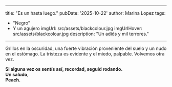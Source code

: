 
---
title: "Es un hasta luego." 
pubDate: '2025-10-22'
author: Marina Lopez
tags:
  - "Negro"
  - Y un agujero
imgUrl: src/assets/blackcolour.jpg
imgUrlHover: src/assets/blackcolour.jpg
description: "Un adiós y mil terrores."
---

<div style="font-weight: normal;">

Grillos en la oscuridad, una fuerte vibración proveniente del suelo y un nudo en el estómago. La tristeza es evidente y el miedo, palpable. Volvemos otra vez.

</div>

**Si alguna vez os sentís así, recordad, seguid rodando.  
Un saludo,  
Peach.**
